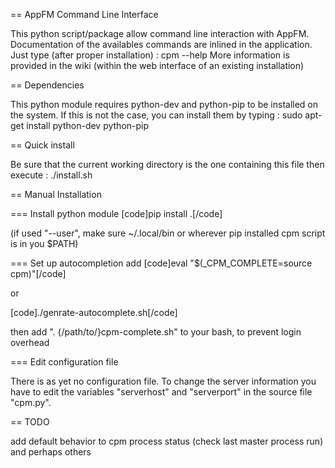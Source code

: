 == AppFM Command Line Interface

This python script/package allow command line interaction with AppFM. Documentation of the availables commands are inlined in the application.
Just type (after proper installation) : cpm --help
More information is provided in the wiki (within the web interface of an existing installation)

== Dependencies

This python module requires python-dev and python-pip to be installed on the system. If this is not the case, you can install them by typing :
sudo apt-get install python-dev python-pip

== Quick install

Be sure that the current working directory is the one containing this file then execute :
./install.sh

== Manual Installation

=== Install python module
[code]pip install .[/code]

(if used "--user", make sure ~/.local/bin or wherever pip installed cpm script is in you $PATH)

=== Set up autocompletion
add [code]eval "$(_CPM_COMPLETE=source cpm)"[/code]

or

[code]./genrate-autocomplete.sh[/code]

then add ". {/path/to/}cpm-complete.sh" to your bash, to prevent login overhead

=== Edit configuration file

There is as yet no configuration file. To change the server information you have to edit the variables "serverhost" and "serverport" in the source file "cpm.py".

== TODO

add default behavior to cpm process status (check last master process run) and perhaps others
